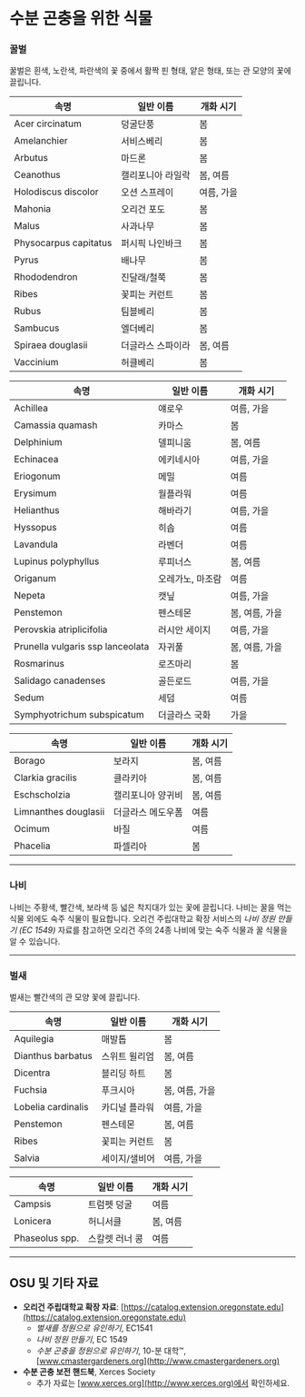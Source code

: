 # 수분 곤충을 위한 식물

### 꿀벌

꿀벌은 흰색, 노란색, 파란색의 꽃 중에서 활짝 핀 형태, 얕은 형태, 또는 관 모양의 꽃에 끌립니다.


| 속명                     | 일반 이름             | 개화 시기              |
|--------------------------|----------------------|-----------------------|
| Acer circinatum          | 덩굴단풍             | 봄                    |
| Amelanchier              | 서비스베리           | 봄                    |
| Arbutus                  | 마드론               | 봄                    |
| Ceanothus                | 캘리포니아 라일락    | 봄, 여름              |
| Holodiscus discolor      | 오션 스프레이        | 여름, 가을            |
| Mahonia                  | 오리건 포도          | 봄                    |
| Malus                    | 사과나무             | 봄                    |
| Physocarpus capitatus    | 퍼시픽 나인바크      | 봄                    |
| Pyrus                    | 배나무               | 봄                    |
| Rhododendron             | 진달래/철쭉          | 봄                    |
| Ribes                    | 꽃피는 커런트        | 봄                    |
| Rubus                    | 팀블베리             | 봄                    |
| Sambucus                 | 엘더베리             | 봄                    |
| Spiraea douglasii        | 더글라스 스파이라    | 봄, 여름              |
| Vaccinium                | 허클베리             | 봄                    |


| 속명                          | 일반 이름             | 개화 시기                |
|-------------------------------|----------------------|-------------------------|
| Achillea                      | 얘로우               | 여름, 가을              |
| Camassia quamash              | 카마스               | 봄                      |
| Delphinium                    | 델피니움             | 봄, 여름                |
| Echinacea                     | 에키네시아           | 여름, 가을              |
| Eriogonum                     | 메밀                 | 여름                    |
| Erysimum                      | 월플라워             | 여름                    |
| Helianthus                    | 해바라기             | 여름, 가을              |
| Hyssopus                      | 히솝                 | 여름                    |
| Lavandula                     | 라벤더               | 여름                    |
| Lupinus polyphyllus           | 루피너스             | 봄, 여름                |
| Origanum                      | 오레가노, 마조람     | 여름                    |
| Nepeta                        | 캣닢                 | 여름, 가을              |
| Penstemon                     | 펜스테몬             | 봄, 여름, 가을          |
| Perovskia atriplicifolia      | 러시안 세이지         | 여름, 가을              |
| Prunella vulgaris ssp lanceolata | 자귀풀           | 봄, 여름, 가을          |
| Rosmarinus                    | 로즈마리             | 봄                      |
| Salidago canadenses           | 골든로드             | 여름, 가을              |
| Sedum                         | 세덤                 | 여름                    |
| Symphyotrichum subspicatum    | 더글라스 국화         | 가을                    |


| 속명                | 일반 이름           | 개화 시기         |
|---------------------|--------------------|------------------|
| Borago              | 보라지             | 봄, 여름         |
| Clarkia gracilis    | 클라키아           | 봄, 여름         |
| Eschscholzia        | 캘리포니아 양귀비  | 봄, 여름         |
| Limnanthes douglasii| 더글라스 메도우폼  | 여름             |
| Ocimum              | 바질               | 여름             |
| Phacelia            | 파셀리아           | 봄               |

---

### 나비

나비는 주황색, 빨간색, 보라색 등 넓은 착지대가 있는 꽃에 끌립니다. 나비는 꿀을 먹는 식물 외에도 숙주 식물이 필요합니다. 오리건 주립대학교 확장 서비스의 *나비 정원 만들기 (EC 1549)* 자료를 참고하면 오리건 주의 24종 나비에 맞는 숙주 식물과 꿀 식물을 알 수 있습니다.

---

### 벌새

벌새는 빨간색의 관 모양 꽃에 끌립니다.


| 속명                | 일반 이름             | 개화 시기                |
|---------------------|----------------------|-------------------------|
| Aquilegia           | 매발톱               | 봄                      |
| Dianthus barbatus   | 스위트 윌리엄        | 봄, 여름                |
| Dicentra            | 블리딩 하트          | 봄                      |
| Fuchsia             | 푸크시아             | 봄, 여름, 가을          |
| Lobelia cardinalis  | 카디널 플라워        | 여름, 가을              |
| Penstemon           | 펜스테몬             | 봄, 여름                |
| Ribes               | 꽃피는 커런트        | 봄                      |
| Salvia              | 세이지/샐비어        | 여름, 가을              |


| 속명          | 일반 이름                | 개화 시기      |
|---------------|-------------------------|--------------|
| Campsis       | 트럼펫 덩굴             | 여름         |
| Lonicera      | 허니서클                | 봄, 여름     |
| Phaseolus spp.| 스칼렛 러너 콩          | 여름         |

---

## OSU 및 기타 자료

- **오리건 주립대학교 확장 자료**: [https://catalog.extension.oregonstate.edu](https://catalog.extension.oregonstate.edu)
    - *벌새를 정원으로 유인하기*, EC1541
    - *나비 정원 만들기*, EC 1549
    - *수분 곤충을 정원으로 유인하기*, 10-분 대학™, [www.cmastergardeners.org](http://www.cmastergardeners.org)
- **수분 곤충 보전 핸드북**, Xerces Society
    - 추가 자료는 [www.xerces.org](http://www.xerces.org)에서 확인하세요.
